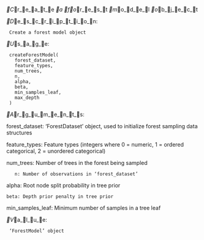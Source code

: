 _C_r_e_a_t_e _a _f_o_r_e_s_t _m_o_d_e_l _o_b_j_e_c_t

_D_e_s_c_r_i_p_t_i_o_n:

     Create a forest model object

_U_s_a_g_e:

     createForestModel(
       forest_dataset,
       feature_types,
       num_trees,
       n,
       alpha,
       beta,
       min_samples_leaf,
       max_depth
     )
     
_A_r_g_u_m_e_n_t_s:

forest_dataset: ‘ForestDataset’ object, used to initialize forest
          sampling data structures

feature_types: Feature types (integers where 0 = numeric, 1 = ordered
          categorical, 2 = unordered categorical)

num_trees: Number of trees in the forest being sampled

       n: Number of observations in ‘forest_dataset’

   alpha: Root node split probability in tree prior

    beta: Depth prior penalty in tree prior

min_samples_leaf: Minimum number of samples in a tree leaf

_V_a_l_u_e:

     ‘ForestModel’ object

